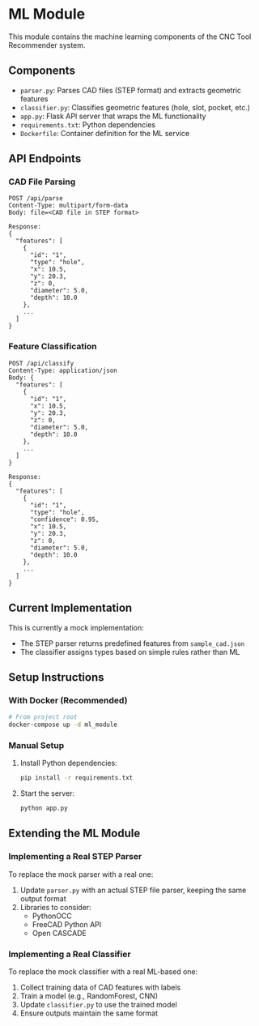 # ML Module

This module contains the machine learning components of the CNC Tool Recommender system.

## Components

- `parser.py`: Parses CAD files (STEP format) and extracts geometric features
- `classifier.py`: Classifies geometric features (hole, slot, pocket, etc.)
- `app.py`: Flask API server that wraps the ML functionality
- `requirements.txt`: Python dependencies
- `Dockerfile`: Container definition for the ML service

## API Endpoints

### CAD File Parsing

```
POST /api/parse
Content-Type: multipart/form-data
Body: file=<CAD file in STEP format>

Response:
{
  "features": [
    {
      "id": "1",
      "type": "hole",
      "x": 10.5,
      "y": 20.3,
      "z": 0,
      "diameter": 5.0,
      "depth": 10.0
    },
    ...
  ]
}
```

### Feature Classification

```
POST /api/classify
Content-Type: application/json
Body: {
  "features": [
    {
      "id": "1",
      "x": 10.5,
      "y": 20.3,
      "z": 0,
      "diameter": 5.0,
      "depth": 10.0
    },
    ...
  ]
}

Response:
{
  "features": [
    {
      "id": "1",
      "type": "hole",
      "confidence": 0.95,
      "x": 10.5,
      "y": 20.3,
      "z": 0,
      "diameter": 5.0,
      "depth": 10.0
    },
    ...
  ]
}
```

## Current Implementation

This is currently a mock implementation:

- The STEP parser returns predefined features from `sample_cad.json`
- The classifier assigns types based on simple rules rather than ML

## Setup Instructions

### With Docker (Recommended)

```bash
# From project root
docker-compose up -d ml_module
```

### Manual Setup

1. Install Python dependencies:
   ```bash
   pip install -r requirements.txt
   ```

2. Start the server:
   ```bash
   python app.py
   ```

## Extending the ML Module

### Implementing a Real STEP Parser

To replace the mock parser with a real one:

1. Update `parser.py` with an actual STEP file parser, keeping the same output format
2. Libraries to consider:
   - PythonOCC
   - FreeCAD Python API
   - Open CASCADE

### Implementing a Real Classifier

To replace the mock classifier with a real ML-based one:

1. Collect training data of CAD features with labels
2. Train a model (e.g., RandomForest, CNN)
3. Update `classifier.py` to use the trained model
4. Ensure outputs maintain the same format 